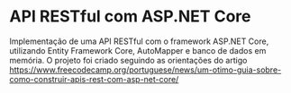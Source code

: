# API RESTful com ASP.NET Core #

Implementação de uma API RESTful com o framework ASP.NET Core, utilizando Entity Framework Core, AutoMapper e banco de dados em memória. 
O projeto foi criado seguindo as orientações do artigo https://www.freecodecamp.org/portuguese/news/um-otimo-guia-sobre-como-construir-apis-rest-com-asp-net-core/
